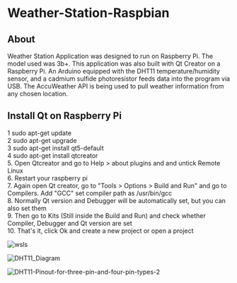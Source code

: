 # Weather-Station-Raspbian  

 ## About
  
Weather Station Application was designed to run on Raspberry Pi. The model used was 3b+. This application was also built with Qt Creator on a Raspberry Pi. An Arduino equipped with the DHT11 temperature/humidity sensor, and a cadmium sulfide photoresistor feeds data into the program via USB. The AccuWeather API is being used to pull weather information from any chosen location.

## Install Qt on Raspberry Pi

1 sudo apt-get update  
2 sudo apt-get upgrade  
3 sudo apt-get install qt5-default  
4 sudo apt-get install qtcreator  
5. Open Qtcreator and go to Help > about plugins and and untick Remote Linux  
6. Restart your raspberry pi  
7. Again open Qt creator, go to "Tools > Options > Build and Run" and go to Compilers. Add "GCC" set compiler path as /usr/bin/gcc  
8. Normally Qt version and Debugger will be automatically set, but you can also set them  
9. Then go to Kits (Still inside the Build and Run) and check whether Compiler, Debugger and Qt version are set  
10. That's it, click Ok and create a new project or open a project  

![wsls](https://user-images.githubusercontent.com/22214754/76711293-ea172100-66cb-11ea-9369-ef36785cfc6e.png)  

![DHT11_Diagram](https://user-images.githubusercontent.com/22214754/170851788-415b0d6e-bf3a-4849-b906-614d9988d657.png)  

![DHT11-Pinout-for-three-pin-and-four-pin-types-2](https://user-images.githubusercontent.com/22214754/170851804-a801e6ca-2af0-4949-99d6-4de4a1fb2526.jpg)  
